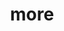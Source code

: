 ---
layout: page
title: more
nav: true
dropdown: true
children: 
    - title: resume
      permalink: /resume/
    - title: divider
    - title: papers
      permalink: /papers/
    - title: videos
      permalink: https://jacobfvaldez.weebly.com/videos.html
    - title: divider
    - title: high school
      permalink: https://jacobfvaldez.weebly.com/
order: 9
---